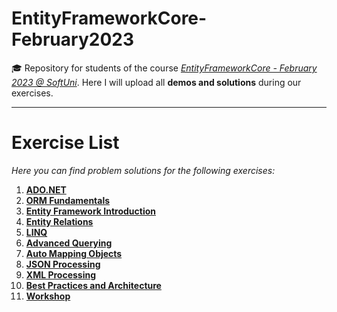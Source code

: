 # EntityFrameworkCore-February2023
🎓 Repository for students of the course [*EntityFrameworkCore - February 2023 @ SoftUni*](https://softuni.bg/trainings/3966/entity-framework-core-february-2023). Here I will upload all **demos and solutions** during our exercises.
***
# Exercise List
*Here you can find problem solutions for the following exercises:*
1. [**ADO.NET**](https://github.com/KrIsKa7a/EntityFrameworkCore-February2023/tree/main/E01.ADO.NET)
2. [**ORM Fundamentals**](https://github.com/KrIsKa7a/EntityFrameworkCore-February2023/tree/main/E02.ORM%20Fundamentals)
3. [**Entity Framework Introduction**](https://github.com/KrIsKa7a/EntityFrameworkCore-February2023/tree/main/E03.Entity%20Framework%20Introduction)
4. [**Entity Relations**](https://github.com/KrIsKa7a/EntityFrameworkCore-February2023/tree/main/E04.%20Entity%20Relations)
5. [**LINQ**](https://github.com/KrIsKa7a/EntityFrameworkCore-February2023/tree/main/E05.%20LINQ/MusicHub)
6. [**Advanced Querying**](https://github.com/KrIsKa7a/EntityFrameworkCore-February2023/tree/main/E06.%20Advanced%20Querying)
7. [**Auto Mapping Objects**](https://github.com/KrIsKa7a/EntityFrameworkCore-February2023/tree/main/E07.%20Auto%20Mapping%20Objects)
8. [**JSON Processing**](https://github.com/KrIsKa7a/EntityFrameworkCore-February2023/tree/main/E08.%20JSON%20Processing)
9. [**XML Processing**](https://github.com/KrIsKa7a/EntityFrameworkCore-February2023/tree/main/E09.%20XML%20Processing)
10. [**Best Practices and Architecture**](https://github.com/KrIsKa7a/EntityFrameworkCore-February2023/tree/main/E10.%20Best%20Practices%20and%20Architecture/PetStore)
11. [**Workshop**](https://github.com/KrIsKa7a/EntityFrameworkCore-February2023/tree/main/E11.%20Workshop)
